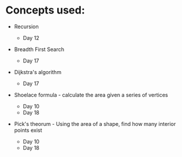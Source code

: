 # Concepts used:
* Recursion
    * Day 12

* Breadth First Search
    * Day 17

* Dijkstra's algorithm
    * Day 17
    
* Shoelace formula - calculate the area given a series of vertices
    * Day 10 
    * Day 18

* Pick's theorum - Using the area of a shape, find how many interior points exist
    * Day 10
    * Day 18